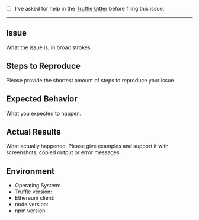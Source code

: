 - [ ] I've asked for help in the [Truffle Gitter](http://gitter.im/Consensys/truffle) before filing this issue.

---------------------------

## Issue

What the issue is, in broad strokes.

## Steps to Reproduce

Please provide the shortest amount of steps to reproduce your issue.

## Expected Behavior

What you expected to happen.

## Actual Results

What actually happened. Please give examples and support it with screenshots, copied output or error messages.

## Environment

* Operating System: 
* Truffle version:
* Ethereum client:
* node version:
* npm version: 
